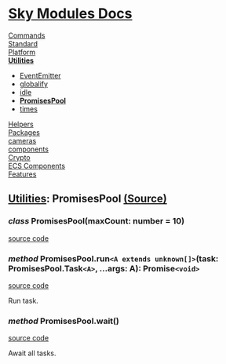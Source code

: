<!--- This PromisesPool was auto-generated using "pnpm exec sky readme" --> 

# [Sky Modules Docs](../../README.md)

[Commands](..%2F..%2F%5Fcommands%2FREADME.md)   
[Standard](..%2F..%2Fstandard%2FREADME.md)   
[Platform](..%2F..%2Fplatform%2FREADME.md)   
**[Utilities](..%2F..%2Futilities%2FREADME.md)**   
* [EventEmitter](..%2F..%2Futilities%2FEventEmitter%2FREADME.md)
* [globalify](..%2F..%2Futilities%2Fglobalify%2FREADME.md)
* [idle](..%2F..%2Futilities%2Fidle%2FREADME.md)
* **[PromisesPool](..%2F..%2Futilities%2FPromisesPool%2FREADME.md)**
* [times](..%2F..%2Futilities%2Ftimes%2FREADME.md)
  
[Helpers](..%2F..%2Fhelpers%2FREADME.md)   
[Packages](..%2F..%2Fpkgs%2FREADME.md)   
[cameras](..%2F..%2Fcameras%2FREADME.md)   
[components](..%2F..%2Fcomponents%2FREADME.md)   
[Crypto](..%2F..%2Fcrypto%2FREADME.md)   
[ECS Components](..%2F..%2Fecs%2FREADME.md)   
[Features](..%2F..%2Ffeatures%2FREADME.md)   

## [Utilities](..%2F..%2Futilities%2FREADME.md): PromisesPool [(Source)](..%2F..%2Futilities%2FPromisesPool%2F)

  
### _class_ PromisesPool(maxCount: number = 10)

[source code](%5FPromisesPool.ts)

### _method_ PromisesPool.run`<A extends unknown[]>`(task: PromisesPool.Task`<A>`, ...args: A): Promise`<void>`

[source code](%5FPromisesPool+run.ts)

Run task.

### _method_ PromisesPool.wait()

[source code](%5FPromisesPool+wait.ts)  

Await all tasks.